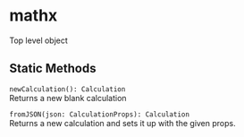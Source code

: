 # mathx

Top level object

## Static Methods

`newCalculation(): Calculation`  
Returns a new blank calculation

`fromJSON(json: CalculationProps): Calculation`  
Returns a new calculation and sets it up with the given props.
